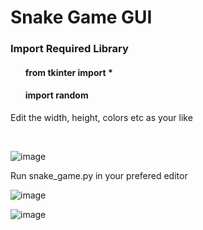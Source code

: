 <h1>Snake Game GUI </h1>

<h3>Import Required Library</h3>
<ul><h4>from tkinter import *</h4>
<h4>import random</h4></ul>

<p>Edit the width, height, colors etc as your like</p>
<br>

![image](https://user-images.githubusercontent.com/70272542/142359487-43a02edd-9370-40ec-a09f-3a92fa632cb7.png)


<p>Run snake_game.py in your prefered editor</p>

![image](https://user-images.githubusercontent.com/70272542/142359688-e24b4be3-9ab0-4608-b8e4-1e0f0131ae5e.png)

![image](https://user-images.githubusercontent.com/70272542/142359721-9d812da9-f019-475f-9939-6e9a6428485f.png)
